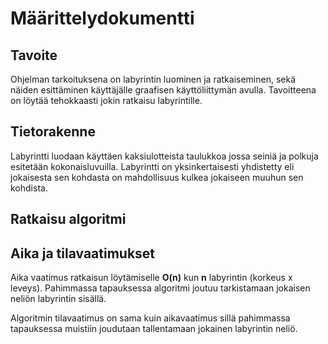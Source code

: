# Määrittelydokumentti

## Tavoite

Ohjelman tarkoituksena on labyrintin luominen ja ratkaiseminen, sekä näiden esittäminen käyttäjälle graafisen käyttöliittymän avulla. Tavoitteena on löytää tehokkaasti jokin ratkaisu labyrintille.

## Tietorakenne

Labyrintti luodaan käyttäen kaksiulotteista taulukkoa jossa seiniä ja polkuja esitetään kokonaisluvuilla. Labyrintti on yksinkertaisesti yhdistetty eli jokaisesta sen kohdasta on mahdollisuus kulkea jokaiseen muuhun sen kohdista.

## Ratkaisu algoritmi


## Aika ja tilavaatimukset

Aika vaatimus ratkaisun löytämiselle **O(n)** kun **n** labyrintin (korkeus x leveys). Pahimmassa tapauksessa algoritmi joutuu tarkistamaan jokaisen neliön labyrintin sisällä.

Algoritmin tilavaatimus on sama kuin aikavaatimus sillä pahimmassa tapauksessa muistiin joudutaan tallentamaan jokainen labyrintin neliö.

